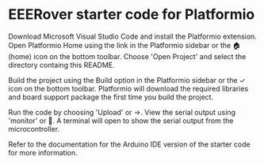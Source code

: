 # EEERover starter code for Platformio

Download Microsoft Visual Studio Code and install the Platformio extension. Open Platformio Home using the link in the Platformio sidebar or the 🏠 (home) icon on the bottom toolbar. Choose 'Open Project' and select the directory containg this README.

Build the project using the Build option in the Platformio sidebar or the ✓ icon on the bottom toolbar. Platformio will download the required libraries and board support package the first time you build the project.

Run the code by choosing 'Upload' or →. View the serial output using 'monitor' or 🔌. A terminal will open to show the serial output from the microcontroller.

Refer to the documentation for the Arduino IDE version of the starter code for more information.
